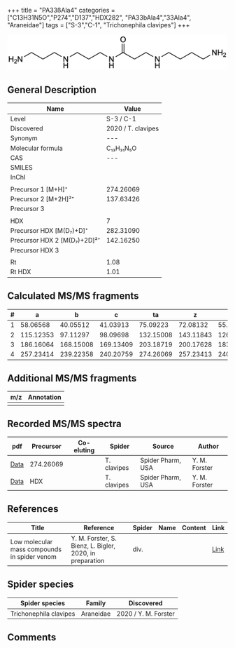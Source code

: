 +++
title = "PA33ßAla4"
categories = ["C13H31N5O","P274","D137","HDX282",
"PA33bAla4","33Ala4",
"Araneidae"]
tags = ["S-3","C-1",
"Trichonephila clavipes"]
+++

![](/img/PA33bAla4.png)

## General Description

| Name                       | Value              |
|----------------------------|--------------------|
| Level                      | S-3 / C-1          |
| Discovered                 | 2020 / T. clavipes |
| Synonym                    | ---                |
| Molecular formula          | C₁₃H₃₁N₅O                   |
| CAS                        | ---                |
| SMILES |   |
| InChI  |   |
|                            |                    |
| Precursor 1 [M+H]⁺         | 274.26069                   |
| Precursor 2 [M+2H]²⁺       | 137.63426                   |
| Precursor 3                |                    |
|                            |                    |
| HDX                        | 7                   |
| Precursor HDX   [M(D₇)+D]⁺   | 282.31090                   |
| Precursor HDX 2 [M(D₇)+2D]²⁺ | 142.16250                   |
| Precursor HDX 3            |                    |
|                            |                    |
| Rt                         | 1.08                   |
| Rt HDX                     | 1.01                   |

## Calculated MS/MS fragments

| # | a         | b         | c         | ta        | z         | y         | tz        |
|---|-----------|-----------|-----------|-----------|-----------|-----------|-----------|
| 1 | 58.06568 | 40.05512 | 41.03913 | 75.09223 | 72.08132 | 55.05477 | 89.10787 |
| 2 | 115.12353 | 97.11297 | 98.09698 | 132.15008 | 143.11843 | 126.09188 | 160.14498 |
| 3 | 186.16064 | 168.15008 | 169.13409 | 203.18719 | 200.17628 | 183.14973 | 217.20283 |
| 4 | 257.23414 | 239.22358 | 240.20759 | 274.26069 | 257.23413 | 240.20758 | 274.26068 |

## Additional MS/MS fragments

| m/z | Annotation |
|-----|------------|
|     |            |

## Recorded MS/MS spectra

| pdf                                             | Precursor | Co-eluting | Spider      | Source                       | Author        |
|-------------------------------------------------|-----------|------------|-------------|------------------------------|---------------|
| [Data](/pdf/N-clavipes/274_PA33bAla4_Nc.pdf) | 274.26069 |           | T. clavipes | Spider Pharm, USA | Y. M. Forster |
| [Data](/pdf/N-clavipes/274_PA33bAla4_Nc_HDX.pdf) | HDX |           | T. clavipes | Spider Pharm, USA | Y. M. Forster |


## References

| Title | Reference | Spider | Name | Content | Link |
|-------|-----------|--------|------|---------|------|
| Low molecular mass compounds in spider venom      | Y. M. Forster, S. Bienz, L. Bigler, 2020, in preparation          | div.       |   |   | [Link](unknown) |

## Spider species

| Spider species     | Family     | Discovered           |
|--------------------|------------|----------------------|
| Trichonephila clavipes | Araneidae | 2020 / Y. M. Forster |


## Comments